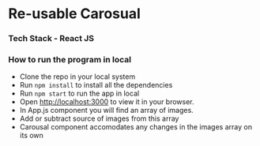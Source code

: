 # Re-usable Carosual

### Tech Stack - React JS

### How to run the program in local

- Clone the repo in your local system
- Run `npm install` to install all the dependencies
- Run `npm start` to run the app in local 
- Open [http://localhost:3000](http://localhost:3000) to view it in your browser. 
- In App.js component you will find an array of images.
- Add or subtract source of images from this array
- Carousal component accomodates any changes in the images array on its own
